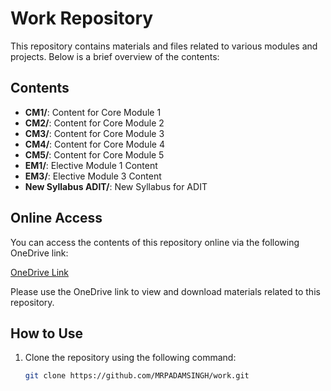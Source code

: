 # Work Repository

This repository contains materials and files related to various modules and projects. Below is a brief overview of the contents:

## Contents
- **CM1/**: Content for Core Module 1
- **CM2/**: Content for Core Module 2
- **CM3/**: Content for Core Module 3
- **CM4/**: Content for Core Module 4
- **CM5/**: Content for Core Module 5
- **EM1/**: Elective Module 1 Content
- **EM3/**: Elective Module 3 Content
- **New Syllabus ADIT/**: New Syllabus for ADIT

## Online Access
You can access the contents of this repository online via the following OneDrive link:

[OneDrive Link](https://dusolorg-my.sharepoint.com/:f:/g/personal/21-1-42-023272_sol-du_ac_in/EqUbEvcyK-FAiJYqvIS1uQIBZ8t9CgJp_Mz10Jvm2RF6vQ?e=2qV29B)


Please use the OneDrive link to view and download materials related to this repository.

## How to Use
1. Clone the repository using the following command:
   ```bash
   git clone https://github.com/MRPADAMSINGH/work.git
